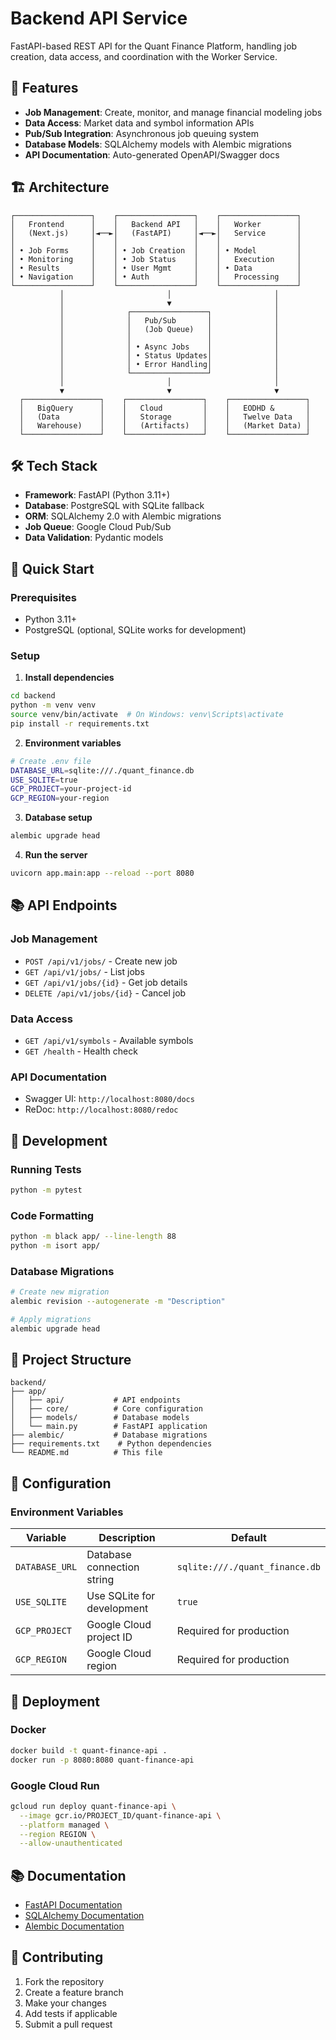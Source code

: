 # Backend API Service

FastAPI-based REST API for the Quant Finance Platform, handling job creation, data access, and coordination with the Worker Service.

## 🚀 Features

- **Job Management**: Create, monitor, and manage financial modeling jobs
- **Data Access**: Market data and symbol information APIs
- **Pub/Sub Integration**: Asynchronous job queuing system
- **Database Models**: SQLAlchemy models with Alembic migrations
- **API Documentation**: Auto-generated OpenAPI/Swagger docs

## 🏗️ Architecture

```
┌─────────────────┐    ┌─────────────────┐    ┌─────────────────┐
│   Frontend      │    │   Backend API   │    │   Worker        │
│   (Next.js)     │◄──►│   (FastAPI)     │◄──►│   Service       │
│                 │    │                 │    │                 │
│ • Job Forms     │    │ • Job Creation  │    │ • Model         │
│ • Monitoring    │    │ • Job Status    │    │   Execution     │
│ • Results       │    │ • User Mgmt     │    │ • Data          │
│ • Navigation    │    │ • Auth          │    │   Processing    │
└─────────────────┘    └─────────────────┘    └─────────────────┘
           │                       │                       │
           │                       ▼                       │
           │              ┌─────────────────┐              │
           │              │   Pub/Sub       │              │
           │              │   (Job Queue)   │              │
           │              │                 │              │
           │              │ • Async Jobs    │              │
           │              │ • Status Updates│              │
           │              │ • Error Handling│              │
           │              └─────────────────┘              │
           │                       │                       │
           ▼                       ▼                       ▼
  ┌─────────────────┐    ┌─────────────────┐    ┌─────────────────┐
  │   BigQuery      │    │   Cloud         │    │   EODHD &       │
  │   (Data         │    │   Storage       │    │   Twelve Data   │
  │   Warehouse)    │    │   (Artifacts)   │    │   (Market Data) │
  └─────────────────┘    └─────────────────┘    └─────────────────┘
```

## 🛠️ Tech Stack

- **Framework**: FastAPI (Python 3.11+)
- **Database**: PostgreSQL with SQLite fallback
- **ORM**: SQLAlchemy 2.0 with Alembic migrations
- **Job Queue**: Google Cloud Pub/Sub
- **Data Validation**: Pydantic models

## 🚀 Quick Start

### Prerequisites

- Python 3.11+
- PostgreSQL (optional, SQLite works for development)

### Setup

1. **Install dependencies**

```bash
cd backend
python -m venv venv
source venv/bin/activate  # On Windows: venv\Scripts\activate
pip install -r requirements.txt
```

2. **Environment variables**

```bash
# Create .env file
DATABASE_URL=sqlite:///./quant_finance.db
USE_SQLITE=true
GCP_PROJECT=your-project-id
GCP_REGION=your-region
```

3. **Database setup**

```bash
alembic upgrade head
```

4. **Run the server**

```bash
uvicorn app.main:app --reload --port 8080
```

## 📚 API Endpoints

### Job Management

- `POST /api/v1/jobs/` - Create new job
- `GET /api/v1/jobs/` - List jobs
- `GET /api/v1/jobs/{id}` - Get job details
- `DELETE /api/v1/jobs/{id}` - Cancel job

### Data Access

- `GET /api/v1/symbols` - Available symbols
- `GET /health` - Health check

### API Documentation

- Swagger UI: `http://localhost:8080/docs`
- ReDoc: `http://localhost:8080/redoc`

## 🧪 Development

### Running Tests

```bash
python -m pytest
```

### Code Formatting

```bash
python -m black app/ --line-length 88
python -m isort app/
```

### Database Migrations

```bash
# Create new migration
alembic revision --autogenerate -m "Description"

# Apply migrations
alembic upgrade head
```

## 📁 Project Structure

```
backend/
├── app/
│   ├── api/           # API endpoints
│   ├── core/          # Core configuration
│   ├── models/        # Database models
│   └── main.py        # FastAPI application
├── alembic/           # Database migrations
├── requirements.txt    # Python dependencies
└── README.md          # This file
```

## 🔧 Configuration

### Environment Variables

| Variable       | Description                | Default                        |
| -------------- | -------------------------- | ------------------------------ |
| `DATABASE_URL` | Database connection string | `sqlite:///./quant_finance.db` |
| `USE_SQLITE`   | Use SQLite for development | `true`                         |
| `GCP_PROJECT`  | Google Cloud project ID    | Required for production        |
| `GCP_REGION`   | Google Cloud region        | Required for production        |

## 🚀 Deployment

### Docker

```bash
docker build -t quant-finance-api .
docker run -p 8080:8080 quant-finance-api
```

### Google Cloud Run

```bash
gcloud run deploy quant-finance-api \
  --image gcr.io/PROJECT_ID/quant-finance-api \
  --platform managed \
  --region REGION \
  --allow-unauthenticated
```

## 📚 Documentation

- [FastAPI Documentation](https://fastapi.tiangolo.com/)
- [SQLAlchemy Documentation](https://docs.sqlalchemy.org/)
- [Alembic Documentation](https://alembic.sqlalchemy.org/)

## 🤝 Contributing

1. Fork the repository
2. Create a feature branch
3. Make your changes
4. Add tests if applicable
5. Submit a pull request
